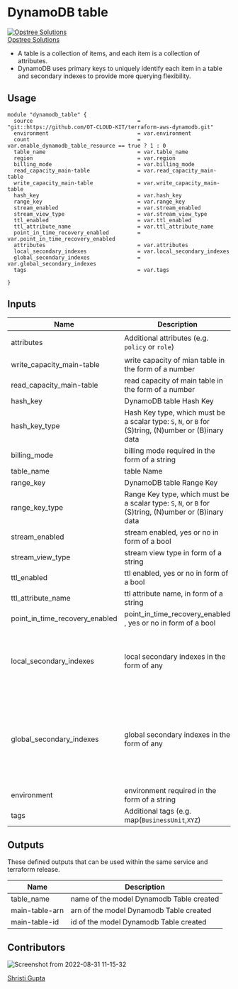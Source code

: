 # DynamoDB table

[![Opstree Solutions][opstree_avatar]][opstree_homepage]<br/>[Opstree Solutions][opstree_homepage] 

  [opstree_homepage]: https://opstree.github.io/
  [opstree_avatar]: https://img.cloudposse.com/200x100/https://www.opstree.com/images/og_image8.jpg

* A table is a collection of items, and each item is a collection of attributes. 
* DynamoDB uses primary keys to uniquely identify each item in a table and secondary indexes to provide more querying flexibility. 

## Usage


```hcl
module "dynamodb_table" {
  source                                 = "git::https://github.com/OT-CLOUD-KIT/terraform-aws-dynamodb.git"
  environment                            = var.environment
  count                                  = var.enable_dynamodb_table_resource == true ? 1 : 0
  table_name                             = var.table_name
  region                                 = var.region
  billing_mode                           = var.billing_mode
  read_capacity_main-table               = var.read_capacity_main-table
  write_capacity_main-table              = var.write_capacity_main-table
  hash_key                               = var.hash_key
  range_key                              = var.range_key
  stream_enabled                         = var.stream_enabled
  stream_view_type                       = var.stream_view_type
  ttl_enabled                            = var.ttl_enabled
  ttl_attribute_name                     = var.ttl_attribute_name
  point_in_time_recovery_enabled         = var.point_in_time_recovery_enabled
  attributes                             = var.attributes
  local_secondary_indexes                = var.local_secondary_indexes
  global_secondary_indexes               = var.global_secondary_indexes
  tags                                   = var.tags

}

```

## Inputs

| Name | Description | Type | Default | Required |
|------|-------------|:----:|:-----:|:-----:|
| attributes | Additional attributes (e.g. `policy` or `role`) | `list(string)` | `"orderId" "customerId" "Shipped"` | yes |
| write_capacity_main-table | write capacity of mian table in the form of a number | `number` | `2` | yes |
| read_capacity_main-table| read capacity of main table in the form of a number | `number` | `2` | yes ||
| hash_key | DynamoDB table Hash Key | `string` | `orderId` | yes |
| hash_key_type | Hash Key type, which must be a scalar type: `S`, `N`, or `B` for (S)tring, (N)umber or (B)inary data | `string` | `S` | yes |
| billing_mode| billing mode required in the form of a string | `string` |`"PROVISIONED"`| no |
| table_name | table Name  | `string` | `shipping` | yes |
| range_key | DynamoDB table Range Key | `string` | `customerId`| yes |
| range_key_type | Range Key type, which must be a scalar type: `S`, `N`, or `B` for (S)tring, (N)umber or (B)inary data | `string` | `S` | yes |
| stream_enabled | stream enabled, yes or no in form of a bool  | `bool` | `false` | yes |
| stream_view_type | stream view type in form of a string  | `string` | `"NEW_AND_OLD_IMAGES"` | yes |
| ttl_enabled | ttl enabled, yes or no in form of a bool  | `bool` | `false` | yes |
| ttl_attribute_name | ttl attribute name, in form of a string  | `string`|  `"ttl"` | yes |
| point_in_time_recovery_enabled | point_in_time_recovery_enabled , yes or no in form of a bool  | `bool` | `false` | yes |
| local_secondary_indexes | local secondary indexes in the form of any  | `any` | `name = "lsi-orderId-customerId"`, <br> `range_key = "customerId"`, <br>  `projection_type   = "ALL"`, <br>  `non_key_attributes = []`| yes |
| global_secondary_indexes | global secondary indexes in the form of any  | `any` | `name = "TitleIndex"`,<br> `hash_key = "orderId"`,<br> `range_key = "shipped"`,<br> `projection_type = "ALL"`,<br> `read_capacity = 5`,<br> `write_capacity = 5`,<br> `non_key_attributes = []`| yes |
| environment | environment required in the form of a string| `string` | `"dev"` | yes |
| tags | Additional tags (e.g. map(`BusinessUnit`,`XYZ`) | `map(string)` | `<map>` | yes |

## Outputs

These defined outputs that can be used within the same service and terraform release.

| Name | Description |
|------|-------------|
| table_name | name of the model Dynamodb Table created |
| main-table-arn | arn of the model Dynamodb Table created |
| main-table-id | id of the model Dynamodb Table created |

## Contributors

![Screenshot from 2022-08-31 11-15-32](https://user-images.githubusercontent.com/98826875/187603118-a9bf0285-01f9-409e-9752-2fec11bc551b.png)


[Shristi Gupta][shristi_homepage]

  [shristi_homepage]: https://gitlab.com/shristi.gupta

  
